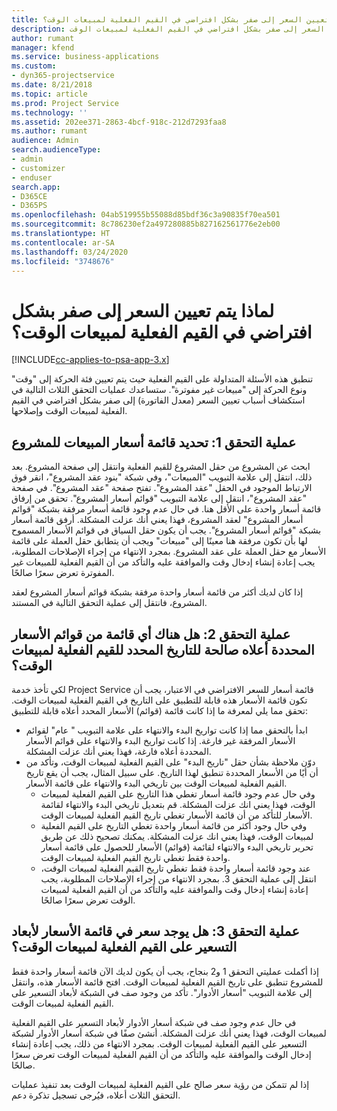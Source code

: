 ```yaml
---
title: لماذا يتم تعيين السعر إلى صفر بشكل افتراضي في القيم الفعلية لمبيعات الوقت؟
description: استكشاف الأخطاء وإصلاحها عند تعيين السعر إلى صفر بشكل افتراضي في القيم الفعلية لمبيعات الوقت.
author: rumant
manager: kfend
ms.service: business-applications
ms.custom:
- dyn365-projectservice
ms.date: 8/21/2018
ms.topic: article
ms.prod: Project Service
ms.technology: ''
ms.assetid: 202ee371-2863-4bcf-918c-212d7293faa8
ms.author: rumant
audience: Admin
search.audienceType:
- admin
- customizer
- enduser
search.app:
- D365CE
- D365PS
ms.openlocfilehash: 04ab519955b55088d85bdf36c3a90835f70ea501
ms.sourcegitcommit: 8c786230ef2a497280885b827162561776e2eb00
ms.translationtype: HT
ms.contentlocale: ar-SA
ms.lasthandoff: 03/24/2020
ms.locfileid: "3748676"
---
```

# <a name="why-is-price-defaulting-to-zero-on-time-sales-actuals"></a>لماذا يتم تعيين السعر إلى صفر بشكل افتراضي في القيم الفعلية لمبيعات الوقت؟

[!INCLUDE[cc-applies-to-psa-app-3.x](../includes/cc-applies-to-psa-app-3x.md)]

تنطبق هذه الأسئلة المتداولة على القيم الفعلية حيث يتم تعيين فئة الحركة إلى "وقت" ونوع الحركة إلى "مبيعات غير مفوترة"‬. ستساعدك عمليات التحقق الثلاث التالية في استكشاف أسباب تعيين السعر (معدل الفاتورة‬) إلى صفر بشكل افتراضي في القيم الفعلية لمبيعات الوقت وإصلاحها.

## <a name="check-1-identify-the-sales-price-list-for-the-project"></a>عملية التحقق 1: تحديد قائمة أسعار المبيعات للمشروع

ابحث عن المشروع من حقل المشروع للقيم الفعلية وانتقل إلى صفحة المشروع. بعد ذلك، انتقل إلى علامة التبويب "المبيعات"، وفي شبكة "بنود عقد المشروع"، انقر فوق الارتباط الموجود في الحقل "عقد المشروع". تفتح صفحة "عقد المشروع". في صفحة "عقد المشروع"، انتقل إلى علامة التبويب "قوائم أسعار المشروع‬". تحقق من إرفاق قائمة أسعار واحدة على الأقل هنا. في حال عدم وجود قائمة أسعار مرفقة بشبكة "قوائم أسعار المشروع" لعقد المشروع، فهذا يعني أنك عزلت المشكلة. أرفق قائمة أسعار بشبكة "قوائم أسعار المشروع". يجب أن يكون حقل السياق في قوائم الأسعار المسموح لها بأن تكون مرفقة هنا معينًا إلى "مبيعات" ويجب أن يتطابق حقل العملة على قائمة الأسعار مع حقل العملة على عقد المشروع. بمجرد الانتهاء من إجراء الإصلاحات المطلوبة، يجب إعادة إنشاء إدخال وقت والموافقة عليه والتأكد من أن القيم الفعلية للمبيعات غير المفوترة تعرض سعرًا صالحًا. 

إذا كان لديك أكثر من قائمة أسعار واحدة مرفقة بشبكة قوائم أسعار المشروع لعقد المشروع، فانتقل إلى عملية التحقق التالية في المستند.

## <a name="check-2-are-any-of-the-price-lists-identified-above-valid-for-the-specific-date-of-the-time-sales-actual"></a>عملية التحقق 2: هل هناك أي قائمة من قوائم الأسعار المحددة أعلاه صالحة للتاريخ المحدد للقيم الفعلية لمبيعات الوقت؟

لكي تأخذ خدمة Project Service قائمة أسعار للسعر الافتراضي في الاعتبار، يجب أن تكون قائمة الأسعار هذه قابلة للتطبيق على التاريخ في القيم الفعلية لمبيعات الوقت. تحقق مما يلي لمعرفة ما إذا كانت قائمة (قوائم) الأسعار المحدد أعلاه قابلة للتطبيق:
- ابدأ بالتحقق مما إذا كانت تواريخ البدء والانتهاء على علامة التبويب " عام" لقوائم الأسعار المرفقة غير فارغة. إذا كانت تواريخ البدء والانتهاء على قوائم الأسعار المحددة أعلاه فارغة، فهذا يعني أنك عزلت المشكلة. 
- دوّن ملاحظة بشأن حقل "تاريخ البدء" على القيم الفعلية لمبيعات الوقت، وتأكد من أن أيًا من الأسعار المحددة تنطبق لهذا التاريخ. على سبيل المثال، يجب أن يقع تاريخ القيم الفعلية لمبيعات الوقت بين تاريخي البدء والانتهاء على قائمة الأسعار. 
    - وفي حال عدم وجود قائمة أسعار تغطي هذا التاريخ على القيم الفعلية لمبيعات الوقت، فهذا يعني انك عزلت المشكلة. قم بتعديل تاريخي البدء والانتهاء لقائمة الأسعار للتأكد من أن قائمة الأسعار تغطي تاريخ القيم الفعلية لمبيعات الوقت. 
    - وفي حال وجود أكثر من قائمة أسعار واحدة تغطي التاريخ على القيم الفعلية لمبيعات الوقت، فهذا يعني انك عزلت المشكلة. يمكنك تصحيح ذلك عن طريق تحرير تاريخي البدء والانتهاء لقائمة (قوائم) الأسعار للحصول على قائمة أسعار واحدة فقط تغطي تاريخ القيم الفعلية لمبيعات الوقت. 
    - عند وجود قائمة أسعار واحدة فقط تغطي تاريخ القيم الفعلية لمبيعات الوقت، انتقل إلى عملية التحقق 3.
بمجرد الانتهاء من إجراء الإصلاحات المطلوبة، يجب إعادة إنشاء إدخال وقت والموافقة عليه والتأكد من أن القيم الفعلية لمبيعات الوقت تعرض سعرًا صالحًا.

## <a name="check-3-is-there-a-price-in-the-price-list-for-the-pricing-dimensions-on-the-time-sales-actual"></a>عملية التحقق 3: هل يوجد سعر في قائمة الأسعار لأبعاد التسعير على القيم الفعلية لمبيعات الوقت؟

إذا أكملت عمليتي التحقق 1 و2 بنجاح، يجب أن يكون لديك الآن قائمة أسعار واحدة فقط للمشروع تنطبق على تاريخ القيم الفعلية لمبيعات الوقت. افتح قائمة الأسعار هذه، وانتقل إلى علامة التبويب "أسعار الأدوار". تأكد من وجود صف في الشبكة لأبعاد التسعير على القيم الفعلية لمبيعات الوقت.

في حال عدم وجود صف في شبكة أسعار الأدوار لأبعاد التسعير على القيم الفعلية لمبيعات الوقت، فهذا يعني أنك عزلت المشكلة. أنشئ صفًا في شبكة أسعار الأدوار لشبكة التسعير على القيم الفعلية لمبيعات الوقت. بمجرد الانتهاء من ذلك، يجب إعادة إنشاء إدخال الوقت والموافقة عليه والتأكد من أن القيم الفعلية لمبيعات الوقت تعرض سعرًا صالحًا.

إذا لم تتمكن من رؤية سعر صالح على القيم الفعلية لمبيعات الوقت بعد تنفيذ عمليات التحقق الثلاث أعلاه، فيُرجى تسجيل تذكرة دعم. 

